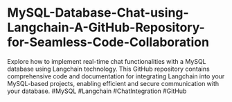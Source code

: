 # MySQL-Database-Chat-using-Langchain-A-GitHub-Repository-for-Seamless-Code-Collaboration
Explore how to implement real-time chat functionalities with a MySQL database using Langchain technology. This GitHub repository contains comprehensive code and documentation for integrating Langchain into your MySQL-based projects, enabling efficient and secure communication with your database. #MySQL #Langchain #ChatIntegration #GitHub

